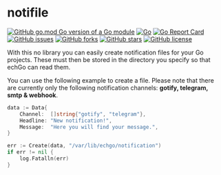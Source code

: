 # notifile

[![GitHub go.mod Go version of a Go module](https://img.shields.io/github/go-mod/go-version/echgo/notifile.svg)](https://golang.org/) [![Go](https://github.com/echgo/notifile/actions/workflows/go.yml/badge.svg)](https://github.com/echgo/notifile/actions/workflows/go.yml) [![Go Report Card](https://goreportcard.com/badge/github.com/echgo/notifile)](https://goreportcard.com/report/github.com/echgo/notifile) [![GitHub issues](https://img.shields.io/github/issues/echgo/notifile)](https://github.com/echgo/notifile/issues) [![GitHub forks](https://img.shields.io/github/forks/echgo/notifile)](https://github.com/echgo/notifile/network) [![GitHub stars](https://img.shields.io/github/stars/echgo/notifile)](https://github.com/echgo/notifile/stargazers) [![GitHub license](https://img.shields.io/github/license/echgo/notifile)](https://github.com/echgo/notifile/blob/master/LICENSE)

With this no library you can easily create notification files for your Go projects. These must then be stored in the directory you specify so that echGo can read them.

You can use the following example to create a file. Please note that there are currently only the following notification channels: **gotify, telegram, smtp  & webhook**.

```go
data := Data{
    Channel:  []string{"gotify", "telegram"},
    Headline: "New notification!",
    Message:  "Here you will find your message.",
}

err := Create(data, "/var/lib/echgo/notification")
if err != nil {
    log.Fatalln(err)
}
```
